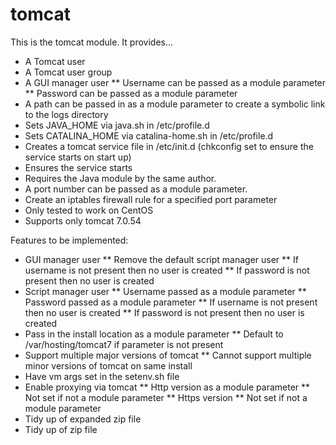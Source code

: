 # tomcat #

This is the tomcat module. It provides...
* A Tomcat user
* A Tomcat user group
* A GUI manager user
** Username can be passed as a module parameter
** Password can be passed as a module parameter
* A path can be passed in as a module parameter to create a symbolic link to the logs directory
* Sets JAVA_HOME via java.sh in /etc/profile.d
* Sets CATALINA_HOME via catalina-home.sh in /etc/profile.d
* Creates a tomcat service file in /etc/init.d (chkconfig set to ensure the service starts on start up)
* Ensures the service starts
* Requires the Java module by the same author. 
* A port number can be passed as a module parameter.
* Create an iptables firewall rule for a specified port parameter
* Only tested to work on CentOS
* Supports only tomcat 7.0.54

Features to be implemented:
* GUI manager user
** Remove the default script manager user
** If username is not present then no user is created
** If password is not present then no user is created
* Script manager user
** Username passed as a module parameter
** Password passed as a module parameter
** If username is not present then no user is created
** If password is not present then no user is created
* Pass in the install location as a module parameter
** Default to /var/hosting/tomcat7 if parameter is not present
* Support multiple major versions of tomcat
** Cannot support multiple minor versions of tomcat on same install
* Have vm args set in the setenv.sh file
* Enable proxying via tomcat
** Http version as a module parameter
** Not set if not a module parameter
** Https version
** Not set if not a module parameter
* Tidy up of expanded zip file
* Tidy up of zip file